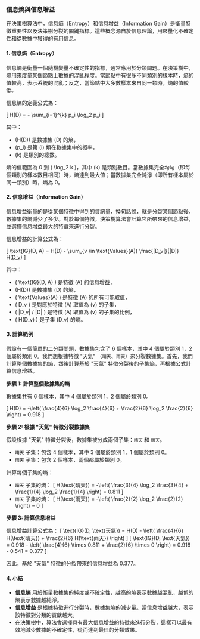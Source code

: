 ### **信息熵與信息增益**

在決策樹算法中，信息熵（Entropy）和信息增益（Information Gain）是衡量特徵重要性以及決策樹分裂的關鍵指標。這些概念源自於信息理論，用來量化不確定性和從數據中獲得的有用信息。

#### **1. 信息熵（Entropy）**

信息熵是衡量一個隨機變量不確定性的指標，通常應用於分類問題。在決策樹中，熵用來度量某個節點上數據的混亂程度。當節點中有很多不同類別的樣本時，熵的值較高，表示系統的混亂；反之，當節點中大多數樣本來自同一類時，熵的值較低。

信息熵的定義公式為：

\[
H(D) = - \sum_{i=1}^{k} p_i \log_2 p_i
\]

其中：
- \(H(D)\) 是數據集 \(D\) 的熵，
- \(p_i\) 是第 \(i\) 類在數據集中的概率，
- \(k\) 是類別的總數。

熵的值範圍為 0 到 \( \log_2 k \)，其中 \(k\) 是類別數目。當數據集完全均勻（即每個類別的樣本數目相同）時，熵達到最大值；當數據集完全純淨（即所有樣本屬於同一類別）時，熵為 0。

#### **2. 信息增益（Information Gain）**

信息增益衡量的是從某個特徵中得到的資訊量，換句話說，就是分裂某個節點後，數據集的熵減少了多少。對於每個特徵，決策樹算法會計算它所帶來的信息增益，並選擇信息增益最大的特徵來進行分裂。

信息增益的計算公式為：

\[
\text{IG}(D, A) = H(D) - \sum_{v \in \text{Values}(A)} \frac{|D_v|}{|D|} H(D_v)
\]

其中：
- \( \text{IG}(D, A) \) 是特徵 \(A\) 的信息增益，
- \(H(D)\) 是數據集 \(D\) 的熵，
- \( \text{Values}(A) \) 是特徵 \(A\) 的所有可能取值，
- \( D_v \) 是對應於特徵 \(A\) 取值為 \(v\) 的子集，
- \( |D_v| / |D| \) 是特徵 \(A\) 取值為 \(v\) 的子集的比例，
- \( H(D_v) \) 是子集 \(D_v\) 的熵。

#### **3. 計算範例**

假設有一個簡單的二分類問題，數據集包含了 6 個樣本，其中 4 個屬於類別 1，2 個屬於類別 0。我們想根據特徵 "天氣" （`晴天`、`雨天`）來分裂數據集。首先，我們計算整個數據集的熵，然後計算基於 "天氣" 特徵分裂後的子集熵，再根據公式計算信息增益。

**步驟 1: 計算整個數據集的熵**

數據集共有 6 個樣本，其中 4 個屬於類別 1，2 個屬於類別 0。

\[
H(D) = -\left( \frac{4}{6} \log_2 \frac{4}{6} + \frac{2}{6} \log_2 \frac{2}{6} \right) = 0.918
\]

**步驟 2: 根據 "天氣" 特徵分裂數據集**

假設根據 "天氣" 特徵分裂後，數據集被分成兩個子集：`晴天` 和 `雨天`。
- `晴天` 子集：包含 4 個樣本，其中 3 個屬於類別 1，1 個屬於類別 0。
- `雨天` 子集：包含 2 個樣本，兩個都屬於類別 0。

計算每個子集的熵：
- `晴天` 子集的熵：
\[
H(\text{晴天}) = -\left( \frac{3}{4} \log_2 \frac{3}{4} + \frac{1}{4} \log_2 \frac{1}{4} \right) = 0.811
\]
- `雨天` 子集的熵：
\[
H(\text{雨天}) = -\left( \frac{2}{2} \log_2 \frac{2}{2} \right) = 0
\]

**步驟 3: 計算信息增益**

信息增益計算公式為：
\[
\text{IG}(D, \text{天氣}) = H(D) - \left( \frac{4}{6} H(\text{晴天}) + \frac{2}{6} H(\text{雨天}) \right)
\]
\[
\text{IG}(D, \text{天氣}) = 0.918 - \left( \frac{4}{6} \times 0.811 + \frac{2}{6} \times 0 \right) = 0.918 - 0.541 = 0.377
\]

因此，基於 "天氣" 特徵的分裂帶來的信息增益為 0.377。

#### **4. 小結**

- **信息熵** 用於衡量數據集的純度或不確定性，越高的熵表示數據越混亂，越低的熵表示數據越純淨。
- **信息增益** 是根據特徵進行分裂時，數據集熵的減少量。當信息增益越大，表示該特徵對分類的貢獻越大。
- 在決策樹中，算法會選擇具有最大信息增益的特徵來進行分裂，這樣可以最有效地減少數據的不確定性，從而達到最佳的分類效果。